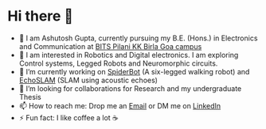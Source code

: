 # Hi there 👋

- 🏫 I am Ashutosh Gupta, currently pursuing my B.E. (Hons.) in Electronics and Communication at [BITS Pilani KK Birla Goa campus](https://www.bits-pilani.ac.in/goa/)
- 🧠 I am interested in Robotics and Digital electronics. I am exploring Control systems, Legged Robots and Neuromorphic circuits.
- 🔭 I’m currently working on [SpiderBot](https://github.com/ERC-BPGC/SpiderBot) (A six-legged walking robot) and [EchoSLAM](https://github.com/ERC-BPGC/echoslam_ROS) (SLAM using acoustic echoes)
- 👯 I’m looking for collaborations for Research and my undergraduate Thesis
- 📫 How to reach me: Drop me an [Email](mailto:ashutosh.gupta.070801@gmail.com) or DM me on [LinkedIn](https://www.linkedin.com/in/ashutosh-gupta781/)
- ⚡ Fun fact: I like coffee a lot ☕
